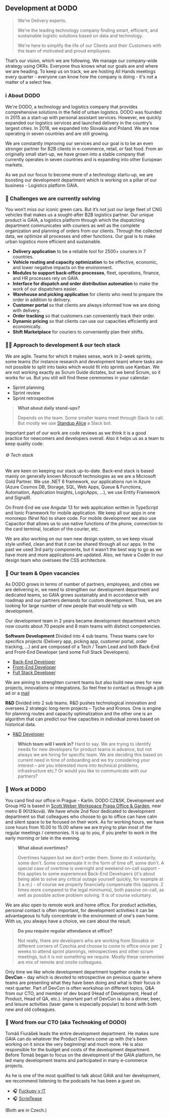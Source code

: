## Development at DODO 

> We're Delivery experts.
> 
> We're the leading technology company finding smart, efficient, and sustainable logistic solutions based on data and technology.
> 
> We're here to simplify the life of our Clients and their Customers with the team of motivated and proud employees.

That’s our vision, which we are following. We manage our company-wide strategy using OKRs. Everyone thus knows what our goals are and where we are heading. To keep us on track, we are hosting All Hands meetings every quarter - everyone can know how the company is doing - it's not a matter of a select few.

### ℹ️ About DODO

We're DODO, a technology and logistics company that provides comprehensive solutions in the field of urban logistics. DODO was founded in 2015 as a start-up with personal assistant services. However, we quickly expanded our logistics services and launched delivery in the country’s largest cities. In 2018, we expanded into Slovakia and Poland. We are now operating in seven countries and are still growing.

We are constantly improving our services and our goal is to be an even stronger partner for B2B clients in e-commerce, retail, or fast food. From an originally small start-up, we have grown into a stable company that currently operates in seven countries and is expanding into other European markets.

As we put our focus to become more of a technology startu-up, we are boosting our development department which is working on a pillar of our business - Logistics platform GAIA.

### 🚀 Challenges we are currently solving

You won’t miss our iconic green cars. But it’s not just our large fleet of CNG vehicles that makes us a sought-after B2B logistics partner. Our unique product is GAIA, a logistics platform through which the dispatching department communicates with couriers as well as the complete organization and planning of orders from our clients. Through the collected data, we optimize all processes and other functions. Our goal is to make urban logistics more efficient and sustainable.

- **Delivery application** to be a reliable tool for 2500+ couriers in 7 countries.
- **Vehicle routing and capacity optimization** to be effective, economic, and lower negative impacts on the environment.
- **Modules to support back-office processes**, fleet, operations, finance, and HR processes rely on GAIA.
- **Interface for dispatch and order distribution automation** to make the work of our dispatchers easier.
- **Warehouse and picking application** for clients who need to prepare the order in addition to delivery.
- **Customer portal** so that clients are always informed how we are doing with delivery.
- **Order tracking** so that customers can conveniently track their order.
- **Dynamic pricing** so that clients can use our capacities efficiently and economically.
- **Shift Marketplace** for couriers to conveniently plan their shifts.

### 👨‍💻 Approach to development & our tech stack

We are agile. Teams for which it makes sense, work in 2-week sprints, some teams (for instance research and development team) where tasks are not possible to split into tasks which would fit into sprints use Kanban. We are not working exactly as Scrum Guide dictates, but we bend Scrum, so it works for us. But you still will find these ceremonies in your calendar:
- Sprint planning
- Sprint review
- Sprint retrospective

> **What about daily stand-ups?**
> 
> Depends on the team. Some smaller teams meet through Slack to call. But mostly we use [Standup Alice](https://standupalice.com/) a Slack bot.

Important part of our work are code reviews as we think it is a good practice for newcomers and developers overall. Also it helps us as a team to keep quality code.

###### ⚙️ Tech stack
We are keen on keeping our stack up-to-date. Back-end stack is based mainly on generally known Microsoft technologies as we are a Microsoft Gold Partner. We use .NET 6 framework, our applications run in Azure (Azure Cosmos DB, Storage, SQL, Web Apps, Queue & Functions, Automation, Application Insights, LogicApps, ...), we use Entity Framework and SignalR.

On Front-End we use Angular 13 for web application written in TypeScript and Ionic Framework for mobile application. We keep all our apps in one monorepo (Nrwl Nx) to share code. For mobile development we also use Capacitor that allows us to use native functions of the phone, connection to the card terminal, location of the courier, etc.

We are also working on our own new design system, so we keep visual style unified, clean and that it can be shared through all our apps. In the past we used 3rd party components, but it wasn’t the best way to go as we have more and more applications are updated. Also, we have a Coder In our design team who oversees the CSS architecture.

### 🤝 Our team & Open vacancies

As DODO grows in terms of number of partners, employees, and cities we are delivering in, we need to strengthen our development department and dedicated teams, so GAIA grows sustainably and in accordance with roadmap and our partners demands for custom development. Thus, we are looking for large number of new people that would help us with development.

Our development team in 2 years became development department which now counts about 70 people and 8 main teams with distinct competencies.

**Software Development**
Divided into 4 sub teams. These teams care for specifics projects (Delivery app, picking app, customer portal, order tracking, …) and are composed of a Tech / Team Lead and both Back-End and Front-End Developer (and some Full Stack Developers).
-	[Back-End Developer](https://www.pracujvdodo.cz/volne-pozice/?r=detail&id=1559198109)
-	[Front-End Developer](https://www.pracujvdodo.cz/volne-pozice/?r=detail&id=1569032291)
-	[Full Stack Developer](https://www.pracujvdodo.cz/volne-pozice/?r=detail&id=1593475985)

We are aiming to strenghten current teams but also build new ones for new projects, innovations or integrations. So feel free to contact us through a job ad or a [mail](mailto:vaclav.petrus@idodo.cz)

**R&D**
Divided into 2 sub teams. R&D pushes technological innovation and oversees 2 strategic long-term projects – Tyche and Kronos. One is engine for planning routes and capacity optimalization and the other one is an algorithm that can predict our free capacities in individual zones based on historical data.
-	[R&D Developer](https://www.pracujvdodo.cz/volne-pozice/?r=detail&id=1580368369)

> **Which team will I work in?**
> Hard to say. We are trying to identify needs for new developers for product teams in advance, but not always we are hiring for specific team. We are deciding this based on current need in time of onboarding and we try considering your interest – are you interested more into technical problems, infrastructure etc.? Or would you like to communicate with our partners?

### 💼 Work at DODO

You cand find our office in Prague - Karlín. DODO CZ&SK, Development and Group HQ is based in [Scott.Weber Workspace Praga Office & Garden](https://scottweber.cz/location/praga-office-garden/), near metro B (Křižíková). We have whole 2nd floor dedicated to development department so that colleagues who choose to go to office can have calm and silent space to be focused on their work.
As for working hours, we have core hours from 10.00 to 15.00 where we are trying to plan most of the regular meetings / ceremonies. It is up to you, if you prefer to work in the early morning or late in the evening.

> **What about overtimes?**
> 
> Overtimes happen but we don't order them. Some do it voluntarily, some don't. Some compensate it in the form of time off, some don't.
> A special case of overtime is overnight and weekend on-call support - this applies to some experienced Back-End Developers (it's about being able to solve any critical outage yourself quickly, for example at 3 a.m.) - of course we properly financially compensate this (approx. 2 times more compared to the legal minimums), both passive on-call, as well as possible active problem solving. It is of course voluntary.

We are also open to remote work and home office. For product activities, personal contact is often important, for development activities it can be advantageous to fully concentrate in the environment of one's own home. With us, you always have a choice, we care about the result.

> **Do you require regular attendance at office?**
> 
> Not really, there are developers who are working from Slovakia or different corners of Czechia and choose to come to office once per 2 weeks to attend sprint plannings, retrospectives and other scrum meetings, but it is not something we require. Mostly these ceremonies are mix of remote and onsite colleagues.

Only time we like whole development department together onsite is a **DevCon** – day which is devoted to retrospective on previous quarter where teams are presenting what they have been doing and what is their focus in next quarter. Part of DevCon is often workshop on different topics, Q&A from our CTO, and member of dev board (Head of Development, Head of Product, Head of QA, etc.). Important part of DevCon is also a dinner, beer, and leisure activities (laser game is especially popular) to bond with both new and old colleagues.

### 👑 Word from our CTO (aka Technoking of DODO)
Tomáš Fiurášek leads the entire development department. He makes sure GAIA can do whatever the Product Owners come up with (he's been working on it since the very beginning) and much more. He is also responsible for the budget and costs of the development department. Before Tomáš began to focus on the development of the GAIA platform, he led many development teams and participated in many e-commerce projects.

As he is one of the most qualified to talk about GAIA and her development, we recommend listening to the podcasts he has been a guest on.
- 🎧 [Fuckupy v IT](https://open.spotify.com/episode/5zAyjg4PX9ICoJflkQ6uaC?si=7p4sMxnATae2AFuTCIF_og)
- 🎧 [ScripTease](https://open.spotify.com/episode/653nvD34xrJulpGvqixQfM?si=e_onKgbBRtaw3H4EffBQVg)

(Both are in Czech.)
